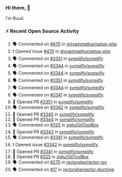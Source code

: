 ### Hi there, 👋

I'm Ruud.
 
### :zap: Recent Open Source Activity

<!--START_SECTION:activity-->
1. 🗣 Commented on [#470](https://github.com/shivammathur/setup-php/issues/470) in [shivammathur/setup-php](https://github.com/shivammathur/setup-php)
2. ❗️ Opened issue [#470](https://github.com/shivammathur/setup-php/issues/470) in [shivammathur/setup-php](https://github.com/shivammathur/setup-php)
3. 🗣 Commented on [#3351](https://github.com/symplify/symplify/issues/3351) in [symplify/symplify](https://github.com/symplify/symplify)
4. 🗣 Commented on [#3344](https://github.com/symplify/symplify/issues/3344) in [symplify/symplify](https://github.com/symplify/symplify)
5. 🗣 Commented on [#3344](https://github.com/symplify/symplify/issues/3344) in [symplify/symplify](https://github.com/symplify/symplify)
6. 🗣 Commented on [#3351](https://github.com/symplify/symplify/issues/3351) in [symplify/symplify](https://github.com/symplify/symplify)
7. 🗣 Commented on [#3344](https://github.com/symplify/symplify/issues/3344) in [symplify/symplify](https://github.com/symplify/symplify)
8. 🗣 Commented on [#3341](https://github.com/symplify/symplify/issues/3341) in [symplify/symplify](https://github.com/symplify/symplify)
9. 💪 Opened PR [#3351](https://github.com/symplify/symplify/pull/3351) in [symplify/symplify](https://github.com/symplify/symplify)
10. 🗣 Commented on [#3342](https://github.com/symplify/symplify/issues/3342) in [symplify/symplify](https://github.com/symplify/symplify)
11. 💪 Opened PR [#3345](https://github.com/symplify/symplify/pull/3345) in [symplify/symplify](https://github.com/symplify/symplify)
12. 💪 Opened PR [#3344](https://github.com/symplify/symplify/pull/3344) in [symplify/symplify](https://github.com/symplify/symplify)
13. 🗣 Commented on [#325](https://github.com/zielu/GitToolBox/issues/325) in [zielu/GitToolBox](https://github.com/zielu/GitToolBox)
14. 💪 Opened PR [#3343](https://github.com/symplify/symplify/pull/3343) in [symplify/symplify](https://github.com/symplify/symplify)
15. 🗣 Commented on [#3341](https://github.com/symplify/symplify/issues/3341) in [symplify/symplify](https://github.com/symplify/symplify)
16. ❗️ Opened issue [#3342](https://github.com/symplify/symplify/issues/3342) in [symplify/symplify](https://github.com/symplify/symplify)
17. 💪 Opened PR [#3341](https://github.com/symplify/symplify/pull/3341) in [symplify/symplify](https://github.com/symplify/symplify)
18. 💪 Opened PR [#325](https://github.com/zielu/GitToolBox/pull/325) in [zielu/GitToolBox](https://github.com/zielu/GitToolBox)
19. 🗣 Commented on [#275](https://github.com/rectorphp/rector-src/issues/275) in [rectorphp/rector-src](https://github.com/rectorphp/rector-src)
20. 🗣 Commented on [#17](https://github.com/rectorphp/rector-doctrine/issues/17) in [rectorphp/rector-doctrine](https://github.com/rectorphp/rector-doctrine)
<!--END_SECTION:activity-->
